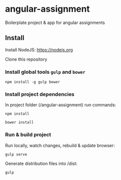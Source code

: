 # angular-assignment

Boilerplate project & app for angular assignments

## Install

Install NodeJS: https://nodejs.org

Clone this repository

### Install global tools `gulp` and `bower`
```
npm install -g gulp bower
```

### Install project dependencies

In project folder (/angular-assignment) run commands:

```
npm install
```

```
bower install
```

### Run & build project

Run locally, watch changes, rebuild & update browser:

```
gulp serve
```

Generate distribution files into /dist:

```
gulp
```


